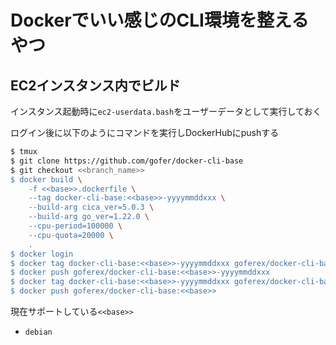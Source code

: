 # Dockerでいい感じのCLI環境を整えるやつ


## EC2インスタンス内でビルド

インスタンス起動時に`ec2-userdata.bash`をユーザーデータとして実行しておく

ログイン後に以下のようにコマンドを実行しDockerHubにpushする
```sh
$ tmux
$ git clone https://github.com/gofer/docker-cli-base
$ git checkout <<branch_name>>
$ docker build \
    -f <<base>>.dockerfile \
    --tag docker-cli-base:<<base>>-yyyymmddxxx \
    --build-arg cica_ver=5.0.3 \
    --build-arg go_ver=1.22.0 \
    --cpu-period=100000 \
    --cpu-quota=20000 \
    .
$ docker login
$ docker tag docker-cli-base:<<base>>-yyyymmddxxx goferex/docker-cli-base:<<base>>-yyyymmddxxx
$ docker push goferex/docker-cli-base:<<base>>-yyyymmddxxx
$ docker tag docker-cli-base:<<base>>-yyyymmddxxx goferex/docker-cli-base:<<base>>
$ docker push goferex/docker-cli-base:<<base>>
```

現在サポートしている`<<base>>`
- `debian`
